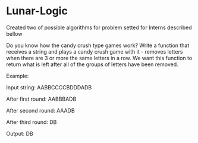 # Lunar-Logic
Created two of possible algorithms for problem setted for Interns described bellow



 Do you know how the candy crush type games work? Write a function that receives 
 a string and plays a candy crush game with it - removes letters when there are
 3 or more the same letters in a row. We want this function to return what is left
 after all of the groups of letters have been removed.

Example:


Input string: AABBCCCCBDDDADB


After first round: AABBBADB


After second round: AAADB


After third round: DB


Output: DB 



